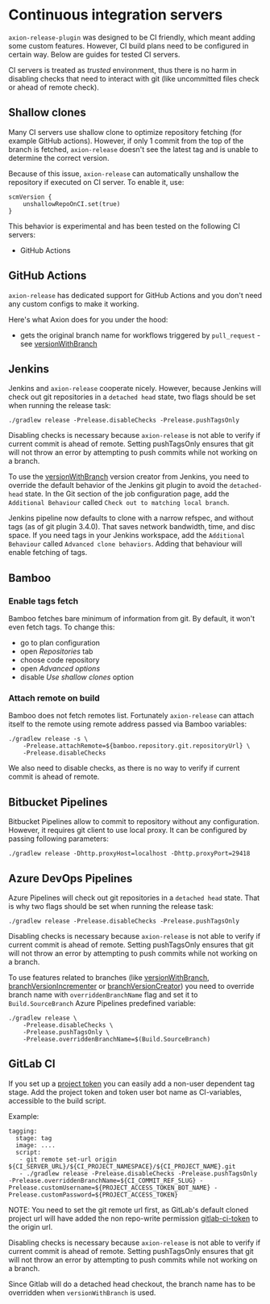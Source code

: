 # Continuous integration servers

`axion-release-plugin` was designed to be CI friendly, which meant
adding some custom features. However, CI build plans need to be
configured in certain way. Below are guides for tested CI servers.

CI servers is treated as *trusted* environment, thus there is no harm in
disabling checks that need to interact with git (like uncommitted files
check or ahead of remote check).

## Shallow clones

Many CI servers use shallow clone to optimize repository fetching (for example GitHub actions). However, if only
1 commit from the top of the branch is fetched, `axion-release` doesn't see the latest tag and is unable to determine
the correct version.

Because of this issue, `axion-release` can automatically unshallow the repository if executed on CI server.
To enable it, use:

    scmVersion {
        unshallowRepoOnCI.set(true)
    }

This behavior is experimental and has been tested on the following CI servers:

-   GitHub Actions

## GitHub Actions

`axion-release` has dedicated support for GitHub Actions and you don't need any custom configs to make it working.

Here's what Axion does for you under the hood:

-   gets the original branch name for workflows triggered by `pull_request` - see [versionWithBranch](version.md#versionwithbranch-default)

## Jenkins

Jenkins and `axion-release` cooperate nicely. However, because Jenkins
will check out git repositories in a `detached head` state, two flags
should be set when running the release task:

    ./gradlew release -Prelease.disableChecks -Prelease.pushTagsOnly

Disabling checks is necessary because `axion-release` is not able to
verify if current commit is ahead of remote. Setting pushTagsOnly
ensures that git will not throw an error by attempting to push commits
while not working on a branch.

To use the [versionWithBranch](version.md#versionwithbranch-default) version creator from Jenkins,
you need to override the default behavior of the Jenkins git plugin to
avoid the `detached-head` state. In the Git section of the job
configuration page, add the `Additional Behaviour` called `Check out
to matching local branch`.

Jenkins pipeline now defaults to clone with a narrow refspec, and
without tags (as of git plugin 3.4.0). That saves network bandwidth,
time, and disc space. If you need tags in your Jenkins workspace, add
the `Additional Behaviour` called `Advanced clone behaviors`. Adding
that behaviour will enable fetching of tags.

## Bamboo

### Enable tags fetch

Bamboo fetches bare minimum of information from git. By default, it
won't even fetch tags. To change this:

-   go to plan configuration
-   open *Repositories* tab
-   choose code repository
-   open *Advanced options*
-   disable *Use shallow clones* option

### Attach remote on build

Bamboo does not fetch remotes list. Fortunately `axion-release` can
attach itself to the remote using remote address passed via Bamboo
variables:

    ./gradlew release -s \
        -Prelease.attachRemote=${bamboo.repository.git.repositoryUrl} \
        -Prelease.disableChecks

We also need to disable checks, as there is no way to verify if current
commit is ahead of remote.

## Bitbucket Pipelines

Bitbucket Pipelines allow to commit to repository without any configuration.
However, it requires git client to use local proxy. It can be configured by passing following parameters:

    ./gradlew release -Dhttp.proxyHost=localhost -Dhttp.proxyPort=29418

## Azure DevOps Pipelines

Azure Pipelines will check out git repositories in a `detached head` state.
That is why two flags should be set when running the release task:

    ./gradlew release -Prelease.disableChecks -Prelease.pushTagsOnly

Disabling checks is necessary because `axion-release` is not able to
verify if current commit is ahead of remote. Setting pushTagsOnly
ensures that git will not throw an error by attempting to push commits
while not working on a branch.

To use features related to branches (like [versionWithBranch](version.md#versionwithbranch),
[branchVersionIncrementer](version.md#incrementing) or [branchVersionCreator](version.md#decorating))
you need to override branch name with `overriddenBranchName` flag and set it to
`Build.SourceBranch` Azure Pipelines predefined variable:

    ./gradlew release \
        -Prelease.disableChecks \
        -Prelease.pushTagsOnly \
        -Prelease.overriddenBranchName=$(Build.SourceBranch)

## GitLab CI

If you set up a [project token](https://docs.gitlab.com/ee/user/project/settings/project_access_tokens.html) you can easily add a non-user dependent tag stage. Add the project token and token user bot name as CI-variables, accessible to the build script.

Example:


    tagging:
      stage: tag
      image: ....
      script:
       - git remote set-url origin ${CI_SERVER_URL}/${CI_PROJECT_NAMESPACE}/${CI_PROJECT_NAME}.git
       - ./gradlew release -Prelease.disableChecks -Prelease.pushTagsOnly -Prelease.overriddenBranchName=${CI_COMMIT_REF_SLUG} -Prelease.customUsername=${PROJECT_ACCESS_TOKEN_BOT_NAME} -Prelease.customPassword=${PROJECT_ACCESS_TOKEN}

NOTE: You need to set the git remote url first, as GitLab's default cloned project url will have added the non repo-write permission [gitlab-ci-token](https://docs.gitlab.com/ee/ci/jobs/ci_job_token.html) to the origin url.


Disabling checks is necessary because `axion-release` is not able to verify if current commit is ahead of remote.
Setting pushTagsOnly ensures that git will not throw an error by attempting to push commits while not working on a branch.

Since Gitlab will do a detached head checkout, the branch name has to be overridden when `versionWithBranch` is used.
